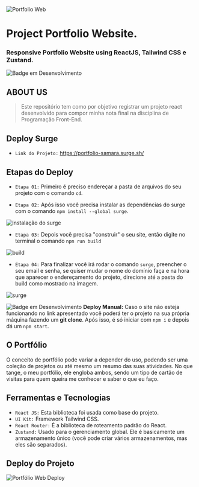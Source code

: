 ![Portfolio Web](https://user-images.githubusercontent.com/100232025/202561383-5a56894e-53bb-4278-9b14-fa4d69ab410b.gif)
# Project Portfolio Website.
### Responsive Portfolio Website using ReactJS, Tailwind CSS e Zustand.
![Badge em Desenvolvimento](http://img.shields.io/static/v1?label=STATUS&message=Concluído&color=4a309d&style=for-the-badge)

## ABOUT US
> Este repositório tem como por objetivo registrar um projeto react desenvolvido para compor minha nota final na disciplina de Programação Front-End.
  
## Deploy Surge
 - `Link do Projeto:` https://portfolio-samara.surge.sh/
 
## Etapas do Deploy 

- `Etapa 01:` Primeiro é preciso endereçar a pasta de arquivos do seu projeto com o comando `cd`.

- `Etapa 02:` Após isso você precisa instalar as dependências do surge com o comando `npm install --global surge`.

![instalação do surge](https://user-images.githubusercontent.com/100232025/203158498-5eeacd98-87c9-4582-93d5-65dd44996f15.png)

- `Etapa 03:` Depois você precisa "construir" o seu site, então digite no terminal o comando `npm run build`

![build](https://user-images.githubusercontent.com/100232025/203157949-8e48fe2d-d74e-4ab6-a93a-f2adbbc2211f.png)

- `Etapa 04:` Para finalizar você irá rodar o comando `surge`, preencher o seu email e senha, se quiser mudar o nome do domínio faça e na hora que aparecer o endereçamento do projeto, direcione até a pasta do build como mostrado na imagem.

![surge](https://user-images.githubusercontent.com/100232025/203158000-608792a6-2bcf-4630-8b07-f1e871023588.png)

![Badge em Desenvolvimento](http://img.shields.io/static/v1?label=!&message=Atencao&color=4a309d&style=for-the-badge)
**Deploy Manual:** Caso o site não esteja funcionando no link apresentado você poderá ter o projeto na sua própria máquina fazendo um **git clone**. Após isso, é só iniciar com `npm i` e depois dá um `npm start`.

## O Portfólio 
O conceito de portfólio pode variar a depender do uso, podendo ser uma coleção de projetos ou até mesmo um resumo das suas atividades. No que tange, o meu portfólio, ele engloba ambos, sendo um tipo de cartão de visitas para quem queira me conhecer e saber o que eu faço.

## Ferramentas e Tecnologias 
- `React JS:` Esta biblioteca foi usada como base do projeto.
- `UI Kit:` Framework Tailwind CSS.
- `React Router:` É a biblioteca de roteamento padrão do React.
- `Zustand:` Usado para o gerenciamento global. Ele é basicamente um armazenamento único (você pode criar vários armazenamentos, mas eles são separados).

## Deploy do Projeto
![Portfólio Web Deploy](https://user-images.githubusercontent.com/100232025/203073623-269875ee-4afc-41c9-b40c-93e2dd61eaa4.gif)
